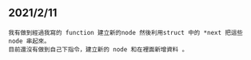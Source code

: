 ## 2021/2/11
    我有做到經過我寫的 function 建立新的node 然後利用struct 中的 *next 把這些 node 串起來。
    目前還沒有做到自己下指令，建立新的 node 和在裡面新增資料 。  
